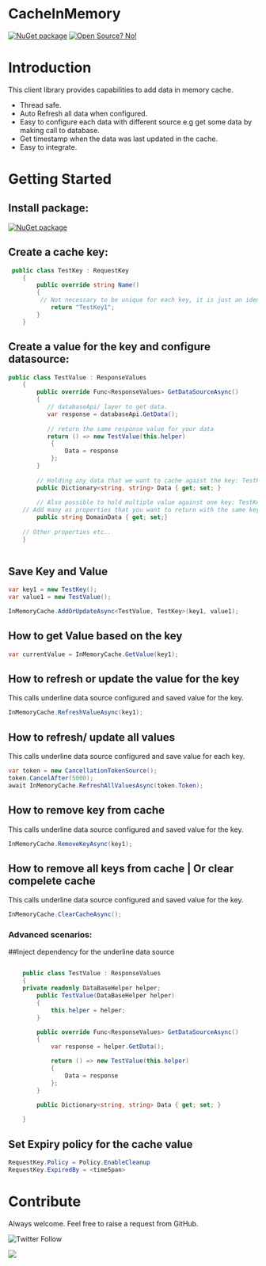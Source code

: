 # CacheInMemory
[![NuGet package](https://img.shields.io/nuget/v/CacheInMemory.svg)](https://www.nuget.org/packages/CacheInMemory) 
[![Open Source? No!](https://badgen.net/badge/Open%20Source%20%3F/No%21/blue?icon=github)](https://github.com/ankitvarmait/ServerRoleAuth)

# Introduction 
This client library provides capabilities to add data in memory cache.
- Thread safe. 
- Auto Refresh all data when configured.
- Easy to configure each data with different source e.g get some data by making call to database.
- Get timestamp when the data was last updated in the cache.
- Easy to integrate.

# Getting Started
## Install package: 
[![NuGet package](https://img.shields.io/nuget/v/CacheInMemory.svg)](https://www.nuget.org/packages/CacheInMemory) 

## Create a cache key:

```cs
 public class TestKey : RequestKey
    {
        public override string Name()
        {
         // Not necessary to be unique for each key, it is just an identifier 
            return "TestKey1";
        }
    }
```
## Create a value for the key and configure datasource:

```cs
public class TestValue : ResponseValues
    {
        public override Func<ResponseValues> GetDataSourceAsync()
        {
           // databaseApi/ layer to get data.
           var response = databaseApi.GetData();           
          
           // return the same response value for your data
           return () => new TestValue(this.helper)
            {
                Data = response
            };
        }
        
        // Holding any data that we want to cache agaist the key: TestKey.
        public Dictionary<string, string> Data { get; set; }
        
        // Also possible to hold multiple value against one key: TestKey
	// Add many as properties that you want to return with the same key
        public string DomainData { get; set;}  
	
	// Other properties etc..
    }    
    
```
## Save Key and Value

```cs
var key1 = new TestKey();
var value1 = new TestValue();

InMemoryCache.AddOrUpdateAsync<TestValue, TestKey>(key1, value1);

```
## How to get Value based on the key

```cs
var currentValue = InMemoryCache.GetValue(key1);
```

## How to refresh or update the value for the key
 This calls underline data source configured and saved value for the key.
 
```cs
InMemoryCache.RefreshValueAsync(key1);

```

## How to refresh/ update all values
 This calls underline data source configured and save value for each key.
 
```cs
var token = new CancellationTokenSource();
token.CancelAfter(5000);
await InMemoryCache.RefreshAllValuesAsync(token.Token);
```
## How to remove key from cache
 This calls underline data source configured and saved value for the key.
 
```cs
InMemoryCache.RemoveKeyAsync(key1);
```

## How to remove all keys from cache | Or clear compelete cache
 This calls underline data source configured and saved value for the key.
 
```cs
InMemoryCache.ClearCacheAsync();
```

### Advanced scenarios: 
##Inject dependency for the underline data source
 
```cs

    public class TestValue : ResponseValues
    {
	private readonly DataBaseHelper helper;
        public TestValue(DataBaseHelper helper)
        {
            this.helper = helper;
        }

        public override Func<ResponseValues> GetDataSourceAsync()
        {
            var response = helper.GetData();

            return () => new TestValue(this.helper)
            {
                Data = response
            };
        }

        public Dictionary<string, string> Data { get; set; }
        
    }

```
## Set Expiry policy for the cache value

```cs
RequestKey.Policy = Policy.EnableCleanup
RequestKey.ExpiredBy = <timeSpan>
```

# Contribute
Always welcome. Feel free to raise a request from GitHub.

![Twitter Follow](https://img.shields.io/twitter/follow/AnkitVarmait.svg?label=Follow%20@AnkitVarmait)

 <a href="https://www.linkedin.com/in/ankitvarma">
    <img src="https://img.shields.io/badge/linkedin-%230077B5.svg?&style=for-the-badge&logo=linkedin&logoColor=white" />
 </a>
